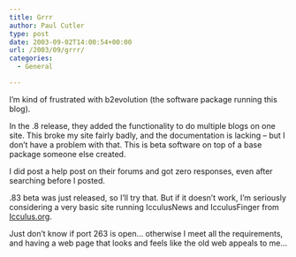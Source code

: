 ```yaml
---
title: Grrr
author: Paul Cutler
type: post
date: 2003-09-02T14:00:54+00:00
url: /2003/09/grrr/
categories:
  - General

---
```

I&#8217;m kind of frustrated with b2evolution (the software package running this blog).

In the .8 release, they added the functionality to do multiple blogs on one site. This broke my site fairly badly, and the documentation is lacking &#8211; but I don&#8217;t have a problem with that. This is beta software on top of a base package someone else created.

I did post a help post on their forums and got zero responses, even after searching before I posted.

.83 beta was just released, so I&#8217;ll try that. But if it doesn&#8217;t work, I&#8217;m seriously considering a very basic site running IcculusNews and IcculusFinger from [Icculus.org][1].

Just don&#8217;t know if port 263 is open&#8230; otherwise I meet all the requirements, and having a web page that looks and feels like the old web appeals to me&#8230;

 [1]: http://www.icculus.org